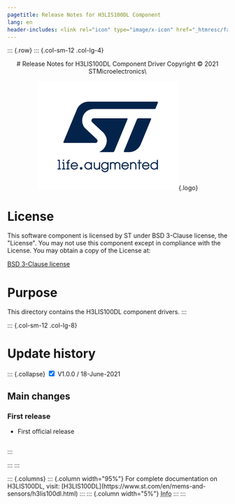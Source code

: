 ```yaml
---
pagetitle: Release Notes for H3LIS100DL Component
lang: en
header-includes: <link rel="icon" type="image/x-icon" href="_htmresc/favicon.png" />
---
```


::: {.row}
::: {.col-sm-12 .col-lg-4}

<center>
# Release Notes for H3LIS100DL Component Driver
Copyright &copy; 2021 STMicroelectronics\

[![ST logo](_htmresc/st_logo_2020.png)](https://www.st.com){.logo}
</center>

# License

This software component is licensed by ST under BSD 3-Clause license, the "License".
You may not use this component except in compliance with the License. You may obtain a copy of the License at:

[BSD 3-Clause license](https://opensource.org/licenses/BSD-3-Clause)

# Purpose

This directory contains the H3LIS100DL component drivers.
:::

::: {.col-sm-12 .col-lg-8}
# Update history

::: {.collapse}
<input type="checkbox" id="collapse-section1" checked aria-hidden="true">
<label for="collapse-section1" aria-hidden="true">V1.0.0 / 18-June-2021</label>
<div>			

## Main changes

### First release

- First official release

##

</div>
:::

:::
:::

<footer class="sticky">
::: {.columns}
::: {.column width="95%"}
For complete documentation on H3LIS100DL,
visit:
[H3LIS100DL](https://www.st.com/en/mems-and-sensors/h3lis100dl.html)
:::
::: {.column width="5%"}
<abbr title="Based on template cx566953 version 2.0">Info</abbr>
:::
:::
</footer>

